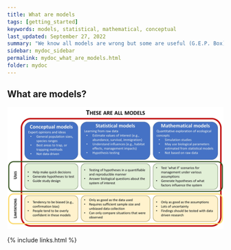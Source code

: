 ```yaml
---
title: What are models
tags: [getting_started]
keywords: models, statistical, mathematical, conceptual
last_updated: September 27, 2022
summary: "We know all models are wrong but some are useful (G.E.P. Box), but we also need to know what all constitutes a model."
sidebar: mydoc_sidebar
permalink: mydoc_what_are_models.html
folder: mydoc
---
```


## What are models?



![alt text](https://github.com/AmyJDavis/DocumentsSite/blob/main/Broad_Model_Types.jpg?raw=true)  



{% include links.html %}
